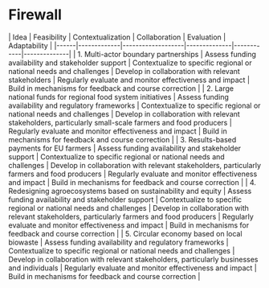 # Firewall

| Idea | Feasibility | Contextualization | Collaboration | Evaluation | Adaptability | |------|-------------|-------------------|--------------|------------|--------------| | 1. Multi-actor boundary partnerships | Assess funding availability and stakeholder support | Contextualize to specific regional or national needs and challenges | Develop in collaboration with relevant stakeholders | Regularly evaluate and monitor effectiveness and impact | Build in mechanisms for feedback and course correction | | 2. Large national funds for regional food system initiatives | Assess funding availability and regulatory frameworks | Contextualize to specific regional or national needs and challenges | Develop in collaboration with relevant stakeholders, particularly small-scale farmers and food producers | Regularly evaluate and monitor effectiveness and impact | Build in mechanisms for feedback and course correction | | 3. Results-based payments for EU farmers | Assess funding availability and stakeholder support | Contextualize to specific regional or national needs and challenges | Develop in collaboration with relevant stakeholders, particularly farmers and food producers | Regularly evaluate and monitor effectiveness and impact | Build in mechanisms for feedback and course correction | | 4. Redesigning agroecosystems based on sustainability and equity | Assess funding availability and stakeholder support | Contextualize to specific regional or national needs and challenges | Develop in collaboration with relevant stakeholders, particularly farmers and food producers | Regularly evaluate and monitor effectiveness and impact | Build in mechanisms for feedback and course correction | | 5. Circular economy based on local biowaste | Assess funding availability and regulatory frameworks | Contextualize to specific regional or national needs and challenges | Develop in collaboration with relevant stakeholders, particularly businesses and individuals | Regularly evaluate and monitor effectiveness and impact | Build in mechanisms for feedback and course correction |

